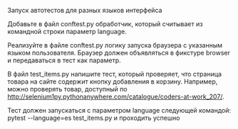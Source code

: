 Запуск автотестов для разных языков интерфейса

Добавьте в файл conftest.py обработчик, который считывает из командной строки параметр language.

Реализуйте в файле conftest.py логику запуска браузера с указанным языком пользователя. Браузер должен объявляться в фикстуре browser и передаваться в тест как параметр.

В файл test_items.py напишите тест, который проверяет, что страница товара на сайте содержит кнопку добавления в корзину. Например, можно проверять товар, доступный по http://selenium1py.pythonanywhere.com/catalogue/coders-at-work_207/.

Тест должен запускаться с параметром language следующей командой:
pytest --language=es test_items.py
и проходить успешно
